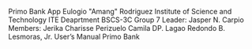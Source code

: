 Primo Bank App
Eulogio "Amang" Rodriguez Institute of Science and Technology ITE Deaprtment
BSCS-3C 
Group 7
Leader: Jasper N. Carpio
Members:
Jerika Charisse Perizuelo
Camila DP. Lagao
Redondo B. Lesmoras, Jr.
User’s Manual
Primo Bank

	

















	









